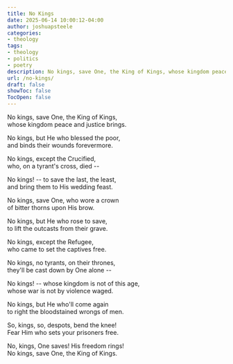 ```yaml
---
title: No Kings
date: 2025-06-14 10:00:12-04:00
author: joshuapsteele
categories:
- theology
tags:
- theology
- politics
- poetry
description: No kings, save One, the King of Kings, whose kingdom peace and justice brings. No kings, but He who blessed the poor, and binds their wounds forevermore.
url: /no-kings/
draft: false
showToc: false
TocOpen: false
---
```

No kings, save One, the King of Kings,  
whose kingdom peace and justice brings.  

No kings, but He who blessed the poor,  
and binds their wounds forevermore.  

No kings, except the Crucified,  
who, on a tyrant's cross, died --  

No kings! -- to save the last, the least,  
and bring them to His wedding feast.  

No kings, save One, who wore a crown  
of bitter thorns upon His brow.  

No kings, but He who rose to save,  
to lift the outcasts from their grave.  

No kings, except the Refugee,  
who came to set the captives free.  

No kings, no tyrants, on their thrones,  
they'll be cast down by One alone --  

No kings! -- whose kingdom is not of this age,  
whose war is not by violence waged.  

No kings, but He who'll come again  
to right the bloodstained wrongs of men.  

So, kings, so, despots, bend the knee!  
Fear Him who sets your prisoners free.  

No, kings, One saves! His freedom rings!  
No kings, save One, the King of Kings.  
